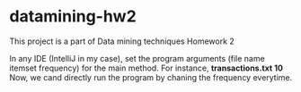 # datamining-hw2
This project is a part of Data mining techniques Homework 2  

In any IDE (IntelliJ in my case), set the program arguments (file name itemset frequency) for the main method. 
For instance, **transactions.txt 10**
Now, we cand directly run the program by chaning the frequency everytime.  
